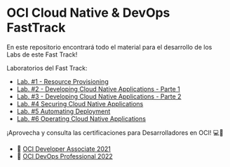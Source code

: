 # OCI Cloud Native & DevOps FastTrack
En este repositorio encontrará todo el material para el desarrollo de los Labs de este Fast Track!

Laboratorios del Fast Track:

- [Lab. #1 - Resource Provisioning](/Lab.%20%231%20-%20Resource%20Provisioning)
- [Lab. #2 - Developing Cloud Native Applications - Parte 1](Lab.%20%232%20-%20Developing%20Cloud%20Native%20Applications%20-%20Parte%201)
- [Lab. #3 - Developing Cloud Native Applications - Parte 2](/Lab.%20%233%20-%20Developing%20Cloud%20Native%20Applications%20-%20Parte%202)
- [Lab. #4 Securing Cloud Native Applications](/Lab.%20%234%20-%20Securing%20Cloud%20Native%20Applications)
- [Lab. #5 Automating Deployment](/Lab.%20%235%20-%20Automating%20Deployment)
- [Lab. #6 Operating Cloud Native Applications](/Lab.%20%236%20-%20Operating%20Cloud%20Native%20Applications)

¡Aprovecha y consulta las certificaciones para Desarrolladores en OCI! 💻🚀
- 🏅 [OCI Developer Associate 2021](https://mylearn.oracle.com/learning-path/become-an-oci-developer-associate/35644/102197)
- 🏅 [OCI DevOps Professional 2022](https://mylearn.oracle.com/learning-path/become-an-oci-devops-professional/35644/105156)

